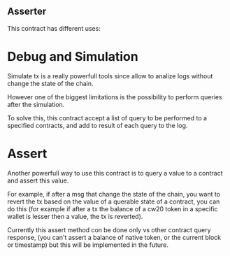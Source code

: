 ## Asserter

This contract has different uses:

# Debug and Simulation

Simulate tx is a really powerfull tools since allow to analize logs without change the state of the chain.

However one of the biggest limitations is the possibility to perform queries after the simulation.

To solve this, this contract accept a list of query to be performed to a specified contracts, and add to result of each query to the log.

# Assert

Another powerfull way to use this contract is to query a value to a contract and assert this value.

For example, if after a msg that change the state of the chain, you want to revert the tx based on the value of a querable state of a contract, you can do this (for example if after a tx the balance of a cw20 token in a specific wallet is lesser then a value, the tx is reverted).

Currently this assert method con be done only vs other contract query response, (you can't assert a balance of native token, or the current block or timestamp) but this will be implemented in the future.

